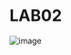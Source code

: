 # LAB02

![image](https://user-images.githubusercontent.com/48858334/130824530-93008521-899c-4d98-ae93-89ff7225d5ef.png)
